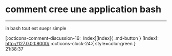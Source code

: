<!---ID: note-20072023-213837--->
# __comment cree une application bash__
----
in bash tout est suepr simple

[:octicons-comment-discussion-16:&nbsp; Index][Index]{ .md-button }
[Index]: http://127.0.0.1:8000/
:octicons-clock-24:{ style=color:green }  
    21:38:37  
<!--- ID: [comment cree une application bash](week-29072023.md) --->
<!--- IDW: (/home/wz/wz-notes/docs/week-29072023.md)(note-20072023-213837.md) --->
